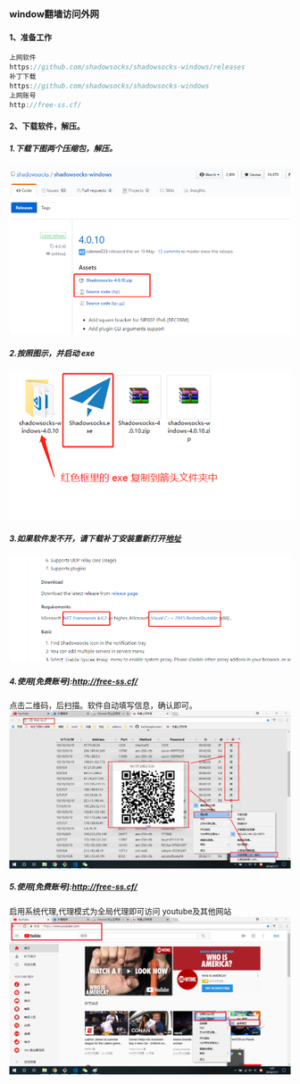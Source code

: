 ### window翻墙访问外网

#### 1、准备工作

``` js
上网软件
https://github.com/shadowsocks/shadowsocks-windows/releases
补丁下载
https://github.com/shadowsocks/shadowsocks-windows
上网账号
http://free-ss.cf/
```

#### 2、下载软件，解压。

##### 1.下载下图两个压缩包，解压。

![ml.jpg](../images/createVpn/1.jpg)

##### 2.按照图示，并启动 exe

![ml.jpg](../images/createVpn/2.jpg)

##### 3.如果软件发不开，请下载补丁安装重新打开[地址](https://github.com/shadowsocks/shadowsocks-windows)

![ml.jpg](../images/createVpn/3.jpg)

##### 4.使用[免费账号]:http://free-ss.cf/

点击二维码，后扫描。软件自动填写信息，确认即可。
![ml.jpg](../images/createVpn/4.jpg)

##### 5.使用[免费账号]:http://free-ss.cf/

启用系统代理,代理模式为全局代理即可访问 youtube及其他网站
![ml.jpg](../images/createVpn/5.jpg)